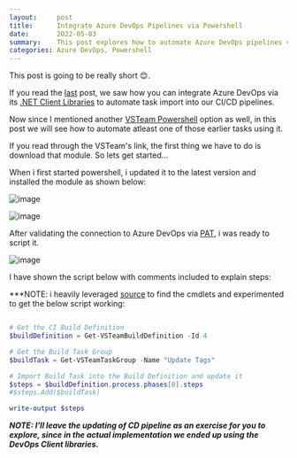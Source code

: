 ```yaml
---
layout:     post
title:      Integrate Azure DevOps Pipelines via Powershell
date:       2022-05-03
summary:    This post explores how to automate Azure DevOps pipelines via its Powershell module
categories: Azure DevOps, Powershell
---
```

This post is going to be really short 😊. 

If you read the [last]({{site.url}}/Integrate-Azure-DevOps-Pipelines-Via-Code) post, we saw how you can integrate Azure DevOps via its [.NET Client Libraries](https://docs.microsoft.com/en-us/azure/devops/integrate/concepts/dotnet-client-libraries?view=azure-devops) to automate task import into our CI/CD pipelines.

Now since I mentioned another [VSTeam Powershell](https://github.com/MethodsAndPractices/vsteam) option  as well, in this post we will see how to automate atleast one of those earlier tasks using it.




If you read through the VSTeam's link, the first thing we have to do is download that module. So lets get started...

When i first started powershell, i updated it to the latest version and installed the module as shown below:

![image]({{site.url}}/images/devops-ps-1.png)

![image]({{site.url}}/images/devops-ps-2.png)

After validating the connection to Azure DevOps via [PAT](), i was ready to script it.

![image]({{site.url}}/images/devops-ps-3.png)

I have shown the script below with comments included to explain steps:

***NOTE:  i heavily leveraged [source](https://github.com/MethodsAndPractices/vsteam/tree/trunk/Source/Public) to find the cmdlets and experimented to get the below script working: 

~~~PowerShell

# Get the CI Build Definition
$buildDefinition = Get-VSTeamBuildDefinition -Id 4

# Get the Build Task Group
$buildTask = Get-VSTeamTaskGroup -Name "Update Tags"

# Import Build Task into the Build Definition and update it
$steps = $buildDefinition.process.phases[0].steps
#$steps.Add($buildTask)

write-output $steps

~~~


***NOTE: I'll leave the updating of CD pipeline as an  exercise for you to explore, since in the actual implementation we ended up using the DevOps Client libraries.***


